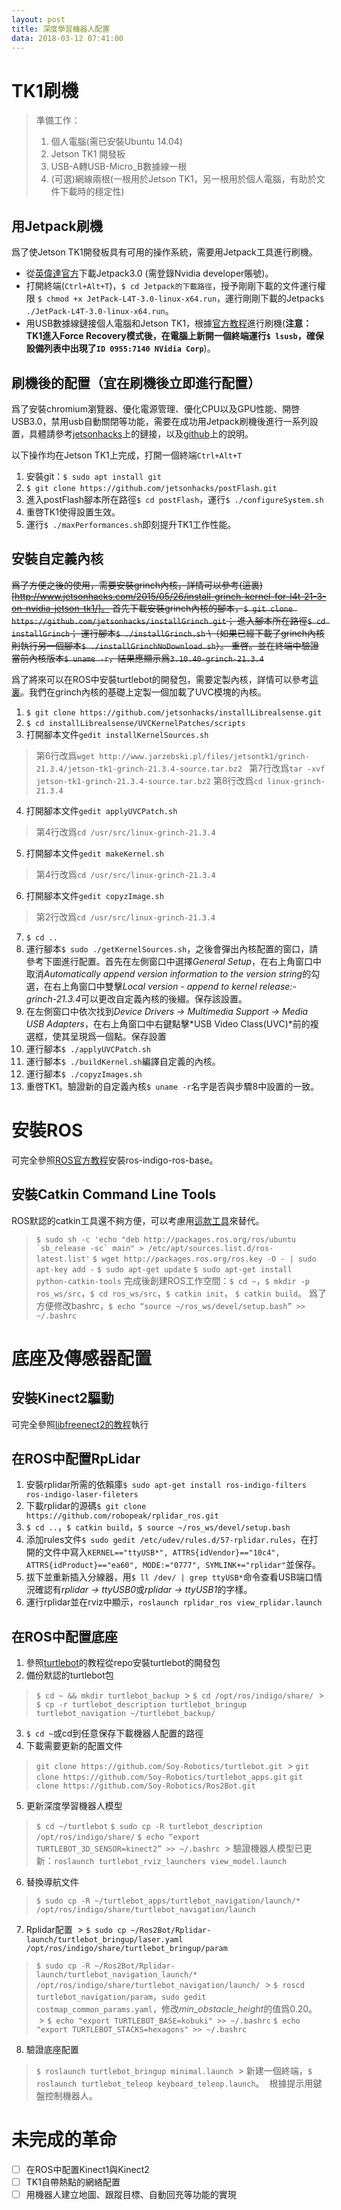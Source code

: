 ```yaml
---
layout: post
title: 深度學習機器人配置
data: 2018-03-12 07:41:00
---
```


# TK1刷機
> 準備工作： 
> 1. 個人電腦\(需已安裝Ubuntu 14.04\)
> 2. Jetson TK1 開發板
> 3. USB-A轉USB-Micro_B數據線一根
> 4. \(可選)網線兩根\(一根用於Jetson TK1，另一根用於個人電腦，有助於文件下載時的穩定性)

## 用Jetpack刷機
爲了使Jetson TK1開發板具有可用的操作系統，需要用Jetpack工具進行刷機。
- 從[英偉達官方](https://developer.nvidia.com/embedded/downloads?#?tx=$product,jetson_tk1)下載Jetpack3.0 \(需登錄Nvidia developer賬號\)。
- 打開終端\(``Ctrl+Alt+T``)，``$ cd Jetpack的下載路徑``，授予剛剛下載的文件運行權限 ``$ chmod +x JetPack-L4T-3.0-linux-x64.run``，運行剛剛下載的Jetpack``$ ./JetPack-L4T-3.0-linux-x64.run``。
- 用USB數據線鏈接個人電腦和Jetson TK1，根據[官方教程](http://docs.nvidia.com/jetpack-l4t/index.html#developertools/mobile/jetpack/l4t/3.0/jetpack_l4t_install.htm)進行刷機\(**注意：TK1進入Force Recovery模式後，在電腦上新開一個終端運行``$ lsusb``，確保設備列表中出現了``ID 0955:7140 NVidia Corp``**)。

## 刷機後的配置（宜在刷機後立即進行配置）
爲了安裝chromium瀏覽器、優化電源管理、優化CPU以及GPU性能、開啓USB3.0，禁用usb自動關閉等功能，需要在成功用Jetpack刷機後進行一系列設置，具體請參考[jetsonhacks](http://www.jetsonhacks.com/2015/03/10/after-lt4-21-3-flash-setup-nvidia-jetson-tk1/)上的鏈接，以及[github](https://github.com/jetsonhacks/postFlash)上的說明。

以下操作均在Jetson TK1上完成，打開一個終端``Ctrl+Alt+T``
  1. 安裝git：``$ sudo apt install git``
  2. ``$ git clone https://github.com/jetsonhacks/postFlash.git``
  3. 進入postFlash腳本所在路徑``$ cd postFlash``，運行``$ ./configureSystem.sh``
  4. 重啓TK1使得設置生效。
  5. 運行``$ ./maxPerformances.sh``即刻提升TK1工作性能。

## 安裝自定義內核
<s>爲了方便之後的使用，需要安裝grinch內核，詳情可以參考(這裏)[http://www.jetsonhacks.com/2015/05/26/install-grinch-kernel-for-l4t-21-3-on-nvidia-jetson-tk1/]。
首先下載安裝grinch內核的腳本，`$ git clone https://github.com/jetsonhacks/installGrinch.git`；
進入腳本所在路徑`$ cd installGrinch`；
運行腳本``$ ./installGrinch.sh`` \（如果已經下載了grinch內核則執行另一個腳本``$ ./installGrinchNoDownload.sh``）。
重啓。並在終端中驗證當前內核版本``$ uname -r``，結果應顯示爲``3.10.40-grinch-21.3.4``
</s>

爲了將來可以在ROS中安裝turtlebot的開發包，需要定製內核，詳情可以參考[這裏](http://www.jetsonhacks.com/2016/06/29/build-custom-kernel-nvidia-jetson-tk1/)。我們在grinch內核的基礎上定製一個加載了UVC模塊的內核。
1. ``$ git clone https://github.com/jetsonhacks/installLibrealsense.git``
2. ``$ cd installLibrealsense/UVCKernelPatches/scripts``
3. 打開腳本文件``gedit installKernelSources.sh``
> 第6行改爲``wget http://www.jarzebski.pl/files/jetsontk1/grinch-21.3.4/jetson-tk1-grinch-21.3.4-source.tar.bz2
``
> 第7行改爲``tar -xvf jetson-tk1-grinch-21.3.4-source.tar.bz2``
> 第8行改爲``cd linux-grinch-21.3.4``
4. 打開腳本文件``gedit applyUVCPatch.sh``
> 第4行改爲``cd /usr/src/linux-grinch-21.3.4``
5. 打開腳本文件``gedit makeKernel.sh``
> 第4行改爲``cd /usr/src/linux-grinch-21.3.4``
6. 打開腳本文件``gedit copyzImage.sh``
> 第2行改爲``cd /usr/src/linux-grinch-21.3.4``
7. ``$ cd ..``
8. 運行腳本``$ sudo ./getKernelSources.sh``，之後會彈出內核配置的窗口，請參考下圖進行配置。首先在左側窗口中選擇*General Setup*，在右上角窗口中取消*Automatically append version information to the version string*的勾選，在右上角窗口中雙擊*Local version - append to kernel release:-grinch-21.3.4*可以更改自定義內核的後綴。保存該設置。
9. 在左側窗口中依次找到*Device Drivers -> Multimedia Support -> Media USB Adapters*，在右上角窗口中右鍵點擊*USB Video Class(UVC)*前的複選框，使其呈現爲一個點。保存設置
10. 運行腳本``$ ./applyUVCPatch.sh``
11. 運行腳本``$ ./buildKernel.sh``編譯自定義的內核。
12. 運行腳本``$ ./copyzImages.sh``
13. 重啓TK1。驗證新的自定義內核``$ uname -r``名字是否與步驟8中設置的一致。

# 安裝ROS
可完全參照[ROS官方教程](http://wiki.ros.org/indigo/Installation/UbuntuARM)安裝ros-indigo-ros-base。

## 安裝Catkin Command Line Tools
ROS默認的catkin工具還不夠方便，可以考慮用[這款工具](https://catkin-tools.readthedocs.io/en/latest/)來替代。
> ``$ sudo sh -c 'echo "deb http://packages.ros.org/ros/ubuntu `sb_release -sc` main" > /etc/apt/sources.list.d/ros-latest.list'``
> ``$ wget http://packages.ros.org/ros.key -O - | sudo apt-key add -``
> ``$ sudo apt-get update``
> ``$ sudo apt-get install python-catkin-tools``
完成後創建ROS工作空間：``$ cd ~``，``$ mkdir -p ros_ws/src``，``$ cd ros_ws/src``，``$ catkin init``， ``$ catkin build``。
爲了方便修改bashrc，``$ echo “source ~/ros_ws/devel/setup.bash” >> ~/.bashrc``

# 底座及傳感器配置

## 安裝Kinect2驅動
可完全參照[libfreenect2的教程](https://github.com/OpenKinect/libfreenect2)執行
## 在ROS中配置RpLidar
1. 安裝rplidar所需的依賴庫``$ sudo apt-get install ros-indigo-filters ros-indigo-laser-fileters``
2. 下載rplidar的源碼``$ git clone https://github.com/robopeak/rplidar_ros.git``
3. ``$ cd ..``，``$ catkin build``，``$ source ~/ros_ws/devel/setup.bash``
4. 添加rules文件``$ sudo gedit /etc/udev/rules.d/57-rplidar.rules``，在打開的文件中寫入``KERNEL=="ttyUSB*", ATTRS{idVendor}=="10c4", ATTRS{idProduct}=="ea60", MODE:="0777", SYMLINK+="rplidar"``並保存。
5. 拔下並重新插入分線器，用``$ ll /dev/ | grep ttyUSB*``命令查看USB端口情況確認有*rplidar -> ttyUSB0*或*rplidar -> ttyUSB1*的字樣。
6. 運行rplidar並在rviz中顯示，``roslaunch rplidar_ros view_rplidar.launch``

## 在ROS中配置底座
1. 參照[turtlebot](http://wiki.ros.org/turtlebot/Tutorials/indigo/Turtlebot%20Installation)的教程從repo安裝turtlebot的開發包
2. 備份默認的turtlebot包
  > ``$ cd ~ && mkdir turtlebot_backup`` 
  > ``$ cd /opt/ros/indigo/share/`` 
  > ``$ cp -r turtlebot_description turtlebot_bringup turtlebot_navigation ~/turtlebot_backup/`` 
3. ``$ cd ~``或cd到任意保存下載機器人配置的路徑
4. 下載需要更新的配置文件
  > ``git clone https://github.com/Soy-Robotics/turtlebot.git`` 
  > ``git clone https://github.com/Soy-Robotics/turtlebot_apps.git`` 
  > ``git clone https://github.com/Soy-Robotics/Ros2Bot.git`` 
5. 更新深度學習機器人模型
  > ``$ cd ~/turtlebot`` 
  > ``$ sudo cp -R turtlebot_description /opt/ros/indigo/share/`` 
  > ``$ echo “export TURTLEBOT_3D_SENSOR=kinect2” >> ~/.bashrc`` 
  > 驗證機器人模型已更新：``roslaunch turtlebot_rviz_launchers view_model.launch``
6. 替換導航文件
  > ``$ sudo cp -R ~/turtlebot_apps/turtlebot_navigation/launch/* /opt/ros/indigo/share/turtlebot_navigation/launch``
7. Rplidar配置
  > ``$ sudo cp ~/Ros2Bot/Rplidar-launch/turtlebot_bringup/laser.yaml /opt/ros/indigo/share/turtlebot_bringup/param`` 
  > ``$ sudo cp -R ~/Ros2Bot/Rplidar-launch/turtlebot_navigation_launch/* /opt/ros/indigo/share/turtlebot_navigation/launch/`` 
  > ``$ roscd turtlebot_navigation/param``，``sudo gedit costmap_common_params.yaml``，修改*min_obstacle_height*的值爲0.20。
  > ``$ echo "export TURTLEBOT_BASE=kobuki" >> ~/.bashrc`` 
  > ``$ echo "export TURTLEBOT_STACKS=hexagons" >> ~/.bashrc``
8. 驗證底座配置
  > ``$ roslaunch turtlebot_bringup minimal.launch`` 
  > 新建一個終端，``$ roslaunch turtlebot_teleop keyboard_teleop.launch``。
  根據提示用鍵盤控制機器人。
  
# 未完成的革命
- [ ] 在ROS中配置Kinect1與Kinect2
- [ ] TK1自帶熱點的網絡配置
- [ ] 用機器人建立地圖、跟蹤目標、自動回充等功能的實現
